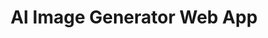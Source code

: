 ---
title: 'AI Image Generator Web App'
description: 'Building a web application that uses AI to generate and manipulate images using OpenAI DALL-E API.'
pubDate: 'Jun 13 2024'
heroImage: '/images/posts/blog-placeholder-3.jpg'
category: 'project'
featured: true
tags: ['design']
---